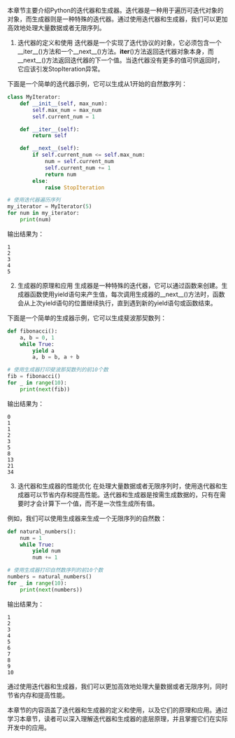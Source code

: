 本章节主要介绍Python的迭代器和生成器。迭代器是一种用于遍历可迭代对象的对象，而生成器则是一种特殊的迭代器。通过使用迭代器和生成器，我们可以更加高效地处理大量数据或者无限序列。

1. 迭代器的定义和使用
迭代器是一个实现了迭代协议的对象，它必须包含一个__iter__()方法和一个__next__()方法。__iter__()方法返回迭代器对象本身，而__next__()方法返回迭代器的下一个值。当迭代器没有更多的值可供返回时，它应该引发StopIteration异常。

下面是一个简单的迭代器示例，它可以生成从1开始的自然数序列：

```python
class MyIterator:
    def __init__(self, max_num):
        self.max_num = max_num
        self.current_num = 1

    def __iter__(self):
        return self

    def __next__(self):
        if self.current_num <= self.max_num:
            num = self.current_num
            self.current_num += 1
            return num
        else:
            raise StopIteration

# 使用迭代器遍历序列
my_iterator = MyIterator(5)
for num in my_iterator:
    print(num)
```

输出结果为：
```
1
2
3
4
5
```

2. 生成器的原理和应用
生成器是一种特殊的迭代器，它可以通过函数来创建。生成器函数使用yield语句来产生值，每次调用生成器的__next__()方法时，函数会从上次yield语句的位置继续执行，直到遇到新的yield语句或函数结束。

下面是一个简单的生成器示例，它可以生成斐波那契数列：

```python
def fibonacci():
    a, b = 0, 1
    while True:
        yield a
        a, b = b, a + b

# 使用生成器打印斐波那契数列的前10个数
fib = fibonacci()
for _ in range(10):
    print(next(fib))
```

输出结果为：
```
0
1
1
2
3
5
8
13
21
34
```

3. 迭代器和生成器的性能优化
在处理大量数据或者无限序列时，使用迭代器和生成器可以节省内存和提高性能。迭代器和生成器是按需生成数据的，只有在需要时才会计算下一个值，而不是一次性生成所有值。

例如，我们可以使用生成器来生成一个无限序列的自然数：

```python
def natural_numbers():
    num = 1
    while True:
        yield num
        num += 1

# 使用生成器打印自然数序列的前10个数
numbers = natural_numbers()
for _ in range(10):
    print(next(numbers))
```

输出结果为：
```
1
2
3
4
5
6
7
8
9
10
```

通过使用迭代器和生成器，我们可以更加高效地处理大量数据或者无限序列，同时节省内存和提高性能。

本章节的内容涵盖了迭代器和生成器的定义和使用，以及它们的原理和应用。通过学习本章节，读者可以深入理解迭代器和生成器的底层原理，并且掌握它们在实际开发中的应用。